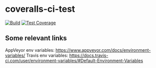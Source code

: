 # coveralls-ci-test

[![Build][travis.svg]][travis.link]
[![Test Coverage][3]][4]

[3]: https://img.shields.io/coveralls/catdad-experiments/coveralls-ci-test.svg
[4]: https://coveralls.io/github/catdad-experiments/coveralls-ci-test?branch=master

[travis.svg]: https://travis-ci.org/catdad-experiments/coveralls-ci-test.svg?branch=master
[travis.link]: https://travis-ci.org/catdad-experiments/coveralls-ci-test

## Some relevant links

AppVeyor env variables: https://www.appveyor.com/docs/environment-variables/
Travis env variables: https://docs.travis-ci.com/user/environment-variables/#Default-Environment-Variables
